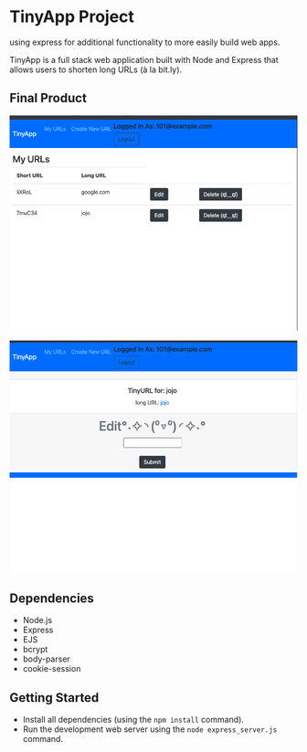 # TinyApp Project
using express for additional functionality to more easily build web apps.

TinyApp is a full stack web application built with Node and Express that allows users to shorten long URLs (à la bit.ly).

## Final Product

!["screenshot of urls page"](https://github.com/kadia5/tinyapp/blob/master/docs/urls-page.png)

!["screenshot screenshot of edit page"](https://github.com/kadia5/tinyapp/blob/master/docs/edit-page.png)

## Dependencies

- Node.js
- Express
- EJS
- bcrypt
- body-parser
- cookie-session

## Getting Started

- Install all dependencies (using the `npm install` command).
- Run the development web server using the `node express_server.js` command.
